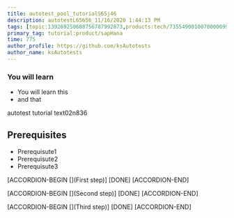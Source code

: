 ```yaml
---
title: autotest_pool_tutorialS65j46
description: autotestL65656_11/16/2020 1:44:13 PM
tags: [topic:139269250608756787992873,products:tech/73554900100700000996,tutorial:experience/advanced]
primary_tag: tutorial:product/sapHana
time: 775
author_profile: https://github.com/ksAutotests
author_name: ksAutotests
---
```

### You will learn
- You will learn this
- and that

autotest tutorial text02n836

## Prerequisites
- Prerequisute1
- Prerequisute2
- Prerequisute3

[ACCORDION-BEGIN [](First step)]
[DONE]
[ACCORDION-END]

[ACCORDION-BEGIN [](Second step)]
[DONE]
[ACCORDION-END]

[ACCORDION-BEGIN [](Third step)]
[DONE]
[ACCORDION-END]

